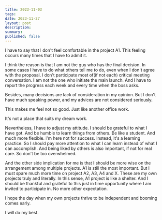 ```yaml
---
title: 2023-11-03
tags: 
date: 2023-11-27
layout: post
description: 
summary:
published: false
---
```


I have to say that I don't feel comfortable in the project A1. This feeling occurs many times that I have to admit it. 

I think the reason is that I am not the guy who has the final decision. In some cases I have to do what others tell me to do, even when I don't agree with the proposal. I don't participate most of(if not each) critical meeting conversation. I am not the one who initiate the main launch. And I have to report the progress each week and every time when the boss asks. 

Besides, many decisions are lack of consideration in my opinion. But I don't have much speaking power, and my advices are not considered seriously. 

This makes me feel not so good. Just like another office work. 

It's not a place that suits my dream work.

Nevertheless,  I have to adjust my attitude. I should be grateful to what I have got. And be humble to learn things from others. Be like a student. And much more flexible. I'm here not for success. Instead, it's a learning practice. So I should pay more attention to what I can learn instead of what I can accomplish. And being liked by others is also important, if not for real care. So don't be too overwhelmed. 

And the other side implication for me is that I should be more wise on the arrangement among multiple projects. A1 is still the most important. But I must spare much more time on project A2, A3, A4 and X. These are my own projects truly and literally. In this sense, A1 project is like a shelter. And I should be thankful and grateful to this just in time opportunity where I am invited to participate in. No more other expectation. 

I hope the day when my own projects thrive to be independent and booming comes early. 

I will do my best. 